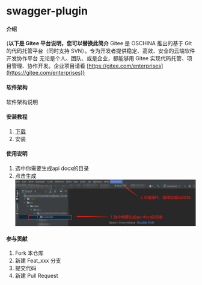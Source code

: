 # swagger-plugin

#### 介绍
{**以下是 Gitee 平台说明，您可以替换此简介**
Gitee 是 OSCHINA 推出的基于 Git 的代码托管平台（同时支持 SVN）。专为开发者提供稳定、高效、安全的云端软件开发协作平台
无论是个人、团队、或是企业，都能够用 Gitee 实现代码托管、项目管理、协作开发。企业项目请看 [https://gitee.com/enterprises](https://gitee.com/enterprises)}

#### 软件架构
软件架构说明


#### 安装教程

1.  [下载](http://https://gitee.com/xianbingwei/swagger-plugin/releases/api%E7%94%9F%E6%88%90%E5%B7%A5%E5%85%B71.0%E7%89%88)
2.  安装

#### 使用说明

1.  选中你需要生成api docx的目录
2.  点击生成
![输入图片说明](image.png)

#### 参与贡献

1.  Fork 本仓库
2.  新建 Feat_xxx 分支
3.  提交代码
4.  新建 Pull Request


